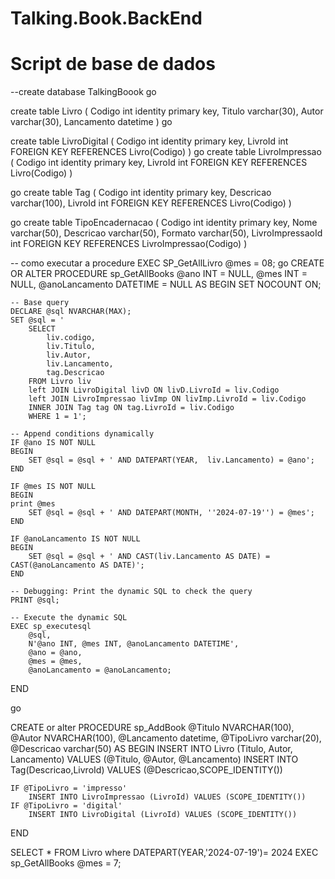 # Talking.Book.BackEnd

# Script de base de dados
--create database TalkingBoook
go


create table  Livro
(
Codigo int identity primary key,
Titulo varchar(30),
Autor varchar(30),
Lancamento datetime
)
go

 create table LivroDigital
(
Codigo int identity primary key, 
LivroId int FOREIGN KEY REFERENCES Livro(Codigo) 
)
go
create table LivroImpressao
(
Codigo int identity primary key,
LivroId int FOREIGN KEY REFERENCES Livro(Codigo) 
)

go
create table Tag 
(
Codigo int identity primary key,
Descricao varchar(100),
LivroId int FOREIGN KEY REFERENCES Livro(Codigo) 
)

go
create table TipoEncadernacao
(
Codigo int identity primary key,
Nome varchar(50),
Descricao varchar(50),
Formato varchar(50),
LivroImpressaoId int FOREIGN KEY REFERENCES LivroImpressao(Codigo) 
)

-- como executar a procedure
EXEC SP_GetAllLivro @mes = 08;
go
CREATE OR ALTER PROCEDURE sp_GetAllBooks
    @ano INT = NULL,
    @mes INT = NULL,
    @anoLancamento DATETIME = NULL
AS
BEGIN
    SET NOCOUNT ON;

    -- Base query
    DECLARE @sql NVARCHAR(MAX);
    SET @sql = '
        SELECT 
            liv.codigo, 
            liv.Titulo, 
            liv.Autor, 
            liv.Lancamento, 
            tag.Descricao 
        FROM Livro liv
        left JOIN LivroDigital livD ON livD.LivroId = liv.Codigo
        left JOIN LivroImpressao livImp ON livImp.LivroId = liv.Codigo  
        INNER JOIN Tag tag ON tag.LivroId = liv.Codigo
        WHERE 1 = 1'; 

    -- Append conditions dynamically
    IF @ano IS NOT NULL
    BEGIN
        SET @sql = @sql + ' AND DATEPART(YEAR,  liv.Lancamento) = @ano';
    END

    IF @mes IS NOT NULL
    BEGIN
	print @mes
        SET @sql = @sql + ' AND DATEPART(MONTH, ''2024-07-19'') = @mes';
    END

    IF @anoLancamento IS NOT NULL
    BEGIN
        SET @sql = @sql + ' AND CAST(liv.Lancamento AS DATE) = CAST(@anoLancamento AS DATE)';
    END

    -- Debugging: Print the dynamic SQL to check the query
    PRINT @sql;

    -- Execute the dynamic SQL
    EXEC sp_executesql 
        @sql,
        N'@ano INT, @mes INT, @anoLancamento DATETIME',
        @ano = @ano,
        @mes = @mes,
        @anoLancamento = @anoLancamento;
END

go

 CREATE or alter PROCEDURE sp_AddBook
    @Titulo NVARCHAR(100),
    @Autor NVARCHAR(100),
    @Lancamento datetime,
	@TipoLivro varchar(20),
	@Descricao varchar(50)
AS
BEGIN
    INSERT INTO Livro (Titulo, Autor, Lancamento) VALUES (@Titulo, @Autor, @Lancamento)
	INSERT INTO Tag(Descricao,LivroId) VALUES (@Descricao,SCOPE_IDENTITY())

	IF @TipoLivro = 'impresso'
		INSERT INTO LivroImpressao (LivroId) VALUES (SCOPE_IDENTITY())
	IF @TipoLivro = 'digital'
		INSERT INTO LivroDigital (LivroId) VALUES (SCOPE_IDENTITY())
	
END



SELECT * FROM Livro where DATEPART(YEAR,'2024-07-19')= 2024
EXEC sp_GetAllBooks  @mes = 7;




